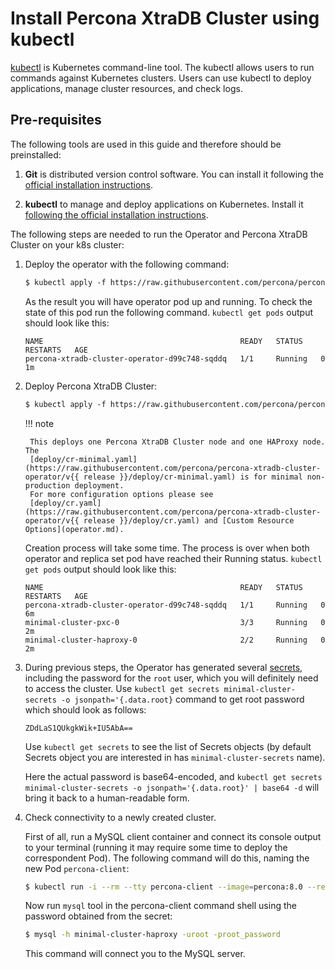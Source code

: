 # Install Percona XtraDB Cluster using kubectl

[kubectl](https://kubernetes.io/docs/tasks/tools/) is Kubernetes command-line tool. The kubectl allows users to run commands against Kubernetes clusters. Users can use kubectl to deploy applications, manage cluster resources, and check logs.

## Pre-requisites

The following tools are used in this guide and therefore should be preinstalled:

1. **Git** is distributed version control software. You can install it following the [official installation instructions](https://github.com/git-guides/install-git).

2. **kubectl**  to manage and deploy applications on Kubernetes. Install
it [following the official installation instructions](https://kubernetes.io/docs/tasks/tools/install-kubectl/).

The following steps are needed to run the Operator and Percona XtraDB Cluster on
your k8s cluster:

1. Deploy the operator with the following command:

    ```default
    $ kubectl apply -f https://raw.githubusercontent.com/percona/percona-xtradb-cluster-operator/v{{ release }}/deploy/bundle.yaml
    ```

    As the result you will have operator pod up and running. To check the state of this pod run the following command.
    `kubectl get pods` output should look like this:

    ``` {.text .no-copy}
    NAME                                            READY   STATUS    RESTARTS   AGE
    percona-xtradb-cluster-operator-d99c748-sqddq   1/1     Running   0          1m
    ```

2. Deploy Percona XtraDB Cluster:

    ```default
    $ kubectl apply -f https://raw.githubusercontent.com/percona/percona-xtradb-cluster-operator/v{{ release }}/deploy/cr-minimal.yaml
    ```

    !!! note

        This deploys one Percona XtraDB Cluster node and one HAProxy node. The
        [deploy/cr-minimal.yaml](https://raw.githubusercontent.com/percona/percona-xtradb-cluster-operator/v{{ release }}/deploy/cr-minimal.yaml) is for minimal non-production deployment.
        For more configuration options please see
        [deploy/cr.yaml](https://raw.githubusercontent.com/percona/percona-xtradb-cluster-operator/v{{ release }}/deploy/cr.yaml) and [Custom Resource Options](operator.md).

    Creation process will take some time. The process is over when both
    operator and replica set pod have reached their Running status.
    `kubectl get pods` output should look like this:

    ``` {.text .no-copy}
    NAME                                            READY   STATUS    RESTARTS   AGE
    percona-xtradb-cluster-operator-d99c748-sqddq   1/1     Running   0          6m
    minimal-cluster-pxc-0                           3/3     Running   0          2m
    minimal-cluster-haproxy-0                       2/2     Running   0          2m
    ```

3. During previous steps, the Operator has generated several [secrets](https://kubernetes.io/docs/concepts/configuration/secret/), including the
    password for the `root` user, which you will definitely need to access the
    cluster. Use `kubectl get secrets minimal-cluster-secrets -o jsonpath='{.data.root}`
    command to get root password which should look as follows:
    ``` {.text .no-copy}
    ZDdLaS1QUkgkWik+IU5AbA==
    ```
    
    Use `kubectl get secrets` to see the list of Secrets objects (by
    default Secrets object you are interested in has `minimal-cluster-secrets` name).

    Here the actual password is base64-encoded, and
    `kubectl get secrets minimal-cluster-secrets -o jsonpath='{.data.root}' | base64 -d` will bring it back to a human-readable form.

4. Check connectivity to a newly created cluster.

    First of all, run a MySQL client container and connect its console output to your
    terminal (running it may require some time to deploy the correspondent Pod).
    The following command will do this, naming the new Pod `percona-client`:

    ``` {.bash data-prompt="$" }
    $ kubectl run -i --rm --tty percona-client --image=percona:8.0 --restart=Never -- bash -il
    ```

    Now run `mysql` tool in the percona-client command shell using the password
    obtained from the secret:

    ``` {.bash data-prompt="$" }
    $ mysql -h minimal-cluster-haproxy -uroot -proot_password
    ```

    This command will connect you to the MySQL server.

